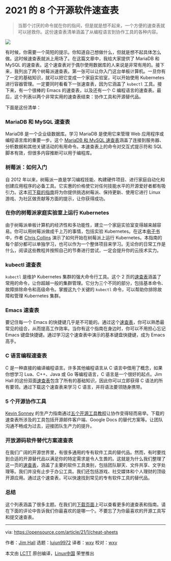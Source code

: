 [#]: collector: (lujun9972)
[#]: translator: (wxy)
[#]: reviewer: (wxy)
[#]: publisher: (wxy)
[#]: url: (https://linux.cn/article-12996-1.html)
[#]: subject: (8 open source software cheat sheets you'll need in 2021)
[#]: via: (https://opensource.com/article/21/1/cheat-sheets)
[#]: author: (Jim Hall https://opensource.com/users/jim-hall)

2021 的 8 个开源软件速查表
======

> 当那个讨厌的命令就在你的指间，但是就是想不起来，一个方便的速查表就可以拯救你。这份速查表清单涵盖了从编程语言到协作工具的各种内容。

![](https://img.linux.net.cn/data/attachment/album/202101/09/131938ktycoc99i2l6dlly.jpg)

有时候，你需要一个简短的提示。你知道自己想做什么，但就是想不起具体怎么做。这时候速查表就派上用场了。在这篇文章中，我给大家提供了 MariaDB 和 MySQL 的速查表。这个速查表对于偶尔使用数据库的人来说是非常有用的。接下来，我列出了两个树莓派速查表。第一张可以让你入门这台单板计算机。一旦你有了一定的基础知识，就可以把它变成一个家庭实验室，可以开始使用 Kubernetes 进行容器管理。一定要同时看看下一张速查表，因为它涵盖了 `kubectl` 工具。接下来，有一个很棒的 Emacs 的速查表，以及还有一个 C 编程语言的速查表。最后，这个列表以两个非常实用的速查表结束：协作工具和开源替代品。

下面是这份清单：

### MariaDB 和 MySQL 速查表

MariaDB 是一个企业级数据库。学习 MariaDB 是使用它来管理 Web 应用程序或编程语言库的重要一步。这个 [MariaDB 和 MySQL 速查表][2]涵盖了连接到服务器、分析数据和其他关键活动的有用命令。本速查表上的命令对交互式提示符和 SQL 脚本有效，但很多内容推断可以用于编程库。

### 树莓派：如何入门

自 2012 年以来，树莓派一直是学习编程技能、构建硬件项目、进行家庭自动化和创建应用程序的必备工具。它实惠的价格使它对任何技能水平的开源爱好者都有吸引力。这本[可下载的指南][3]将为你提供挑选树莓派、保持更新、使用它进行 Linux 游戏、为社区做贡献等方面的提示，让你获得成功。

### 在你的树莓派家庭实验室上运行 Kubernetes

由于树莓派单板计算机的经济性和多功能性，建立一个家庭实验室变得越来越容易。你可以用树莓派做成千上万的事情，包括实验 Kubernetes。在这本[电子书][4]中，作者 [Chris Collins][5] 演示了如何开始在树莓派上运行 Kubernetes。本指南的每个部分都可以单独学习，也可以作为一个整体项目来学习。无论你的日常工作是什么，阅读这些教程并按照自己的节奏进行尝试，一定会提升你的云技术实力。

### kubectl 速查表

`kubectl` 是维护 Kubernetes 集群的强大命令行工具。这个 2 页的[速查表][6]涵盖了常用的命令，让你超越一般的集群管理。它分为三个不同的部分，包括基本命令、故障排除命令和高级命令。掌握这九个关键的 `kubectl` 命令，可以帮助你排除故障和管理 Kubernetes 集群。

### Emacs 速查表

要记住每一个 Emacs 的快捷键几乎是不可能的。通过这个[速查表][7]，你可以熟悉最常见的组合，从而提高工作效率。当你有这个指南在身边时，你可以不用担心忘记 Emacs 键盘快捷键。通过学习这个速查表中演示的基本键盘快捷键，成为 Emacs 高手。

### C 语言编程速查表

C 是一种直接的编译编程语言。许多其他编程语言从 C 语言中借用了概念，如果你想学习 Lua、C++、Java 或 Go 等编程语言，C 语言是一个很好的起点。Jim Hall 的这份双面[速查表][8]包含了所有的基础知识，因此你可以立即获得 C 语法的所有要领。通过下载这个速查表来学习 C 语言，并将语法要领随身携带。

### 5 个开源协作工具

[Kevin Sonney][10] 的生产力指南通过[五个开源工具教程][9]让协作变得轻而易举。下载的速查表所涉及的工具包括开源邮件客户端、Google Docs 的替代方案等。让团队沟通不畅成为过去，迎接团队生产力的提升。

### 开放源码软件替代方案速查表

在我们广阔的开源世界里，有很多通用的专有软件工具的替代品。然而，有时要找到合适的开源替代品以满足你的特定需求是令人生畏的。这就是为什么我们整理了这一页的[速查表][11]，涵盖了主要的软件工具类别，包括团队聊天、文件共享、文字处理等。我们并没有止步于办公工具。我们还包括游戏、社交媒体和个人理财的顶级开源应用。通过这个速查表，可以快速找到常见的专有软件工具的替代品。

### 总结

这个列表涵盖了很多主题。在我们的[下载页面][12]上可以查看更多的速查表和指南。请在下面的评论中告诉我们你最喜欢的是哪一个。不要忘了为你最喜欢的开源工具写和提交速查表。

--------------------------------------------------------------------------------

via: https://opensource.com/article/21/1/cheat-sheets

作者：[Jim Hall][a]
选题：[lujun9972][b]
译者：[wxy](https://github.com/wxy)
校对：[wxy](https://github.com/wxy)

本文由 [LCTT](https://github.com/LCTT/TranslateProject) 原创编译，[Linux中国](https://linux.cn/) 荣誉推出

[a]: https://opensource.com/users/jim-hall
[b]: https://github.com/lujun9972
[1]: https://opensource.com/sites/default/files/styles/image-full-size/public/lead-images/coverimage_cheat_sheet.png?itok=lYkNKieP (Cheat Sheet cover image)
[2]: https://opensource.com/downloads/mariadb-mysql-cheat-sheet
[3]: https://opensource.com/downloads/raspberry-pi-guide
[4]: https://opensource.com/downloads/kubernetes-raspberry-pi
[5]: https://opensource.com/users/clcollins
[6]: https://opensource.com/downloads/kubectl-cheat-sheet
[7]: https://opensource.com/downloads/emacs-cheat-sheet
[8]: https://opensource.com/downloads/c-programming-cheat-sheet
[9]: https://opensource.com/downloads/collaboration-tools-ebook
[10]: https://opensource.com/users/ksonney
[11]: https://opensource.com/downloads/open-source-software-alternatives-cheat-sheet
[12]: https://opensource.com/downloads/cheat-sheets
